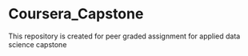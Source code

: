 # Coursera_Capstone
This repository is created for peer graded assignment for applied data science capstone 
